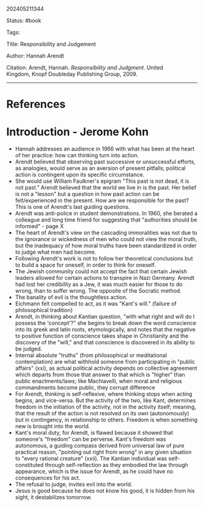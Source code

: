 202405211344

Status: #book

Tags:

Title: Responsibility and Judgement

Author: Hannah Arendt

Citation:
Arendt, Hannah. *Responsibility and Judgment*. United Kingdom, Knopf Doubleday Publishing Group, 2009.


---
# References
# Introduction - Jerome Kohn
- Hannah addresses an audience in 1966 with what has been at the heart of her practice: how can thinking turn into action.
- Arendt believed that observing past successive or unsuccessful efforts, as analogies, would serve as an aversion of present pitfalls; political action is contingent upon its specific circumstance.
- She would use William Faulkner's epigram "This past is not dead, it is not past." Arendt believed that the world we live in is the past. Her belief is not a "lesson" but a question in how past action can be felt/experienced in the present. How are we responsible for the past? This is one of Arendt's last guiding questions.
- Arendt was anti-police in student demonstrations. In 1960, she berated a colleague and long time friend for suggesting that "authorities should be informed" - page X
- The heart of Arendt's view on the cascading immoralities was not due to the ignorance or wickedness of men who could not view the moral truth, but the inadequacy of how moral truths have been standardized in order to judge what men had become. 
- Following Arendt's work is not to follow her theoretical conclusions but to build a space for oneself, in order to think for oneself.
- The Jewish community could not accept the fact that certain Jewish leaders allowed for certain actions to transpire in Nazi Germany. Arendt had lost her credibility as a Jew, it was much easier for those to do wrong, than to suffer wrong. The opposite of the Socratic method. 
- The banality of evil is the thoughtless action.
- Eichmann felt compelled to act, as it was "Kant's will." (failure of philosophical tradition)
- Arendt, in thinking about Kantian question, "with what right and will do I possess the 'concept'?" she begins to break down the word conscience into its greek and latin roots, etymologically, and notes that the negative to positive function of conscience takes shape in Christianity and the discovery of the "will," and that conscience is discovered in its ability to be judged.
- Internal absolute "truths" (from philosophical or meditational contemplation) are what withhold someone from participating in "public affairs" (xxi), as actual political activity depends on collective agreement which departs from those that answer to that which is "higher" than public enactments/laws; like Machiavelli, when moral and religious commandments become public, they corrupt difference
- For Arendt, thinking is self-reflexive, where thinking stops when acting begins, and vice-versa. But the activity of the two, like Kant, determines freedom in the initiation of the activity, not in the activity itself; meaning, that the result of the action is not resolved on its own (autonomously) but in contingency, in relationship to others. Freedom is when something new is brought into the world. 
- Kant's moral duty, for Arendt, is flawed because it showed that someone's "freedom" can be perverse. Kant's freedom was autonomous, a guiding compass derived from universal law of pure practical reason, "pointing out right from wrong" in any given situation to "every rational creature" (xxii). The Kantian individual was self-constituted through self-reflection as they embodied the law through appearance, which is the issue for Arendt, as he could have no consequences for his act. 
- The refusal to judge, invites evil into the world. 
- Jesus is good because he does not know his good, it is hidden from his sight, it destabilizes tomorrow. 
